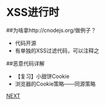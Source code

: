 XSS进行时
======================================

##为啥拿http://cnodejs.org/做例子？

* 代码开源
* 有单独的XSS过滤代码，可以注释之

##恶意代码详解

* 【复习】小甜饼Cookie
* 浏览器的Cookie策略——同源策略

[NEXT](../1.5.cheat-sheet-on-owasp.md)